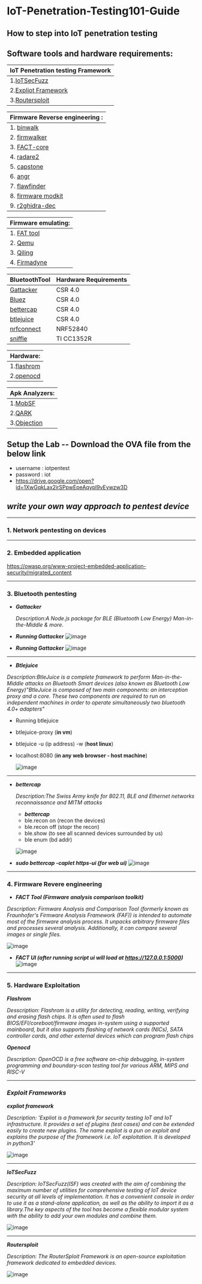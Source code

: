 

# IoT-Penetration-Testing101-Guide

How to step into IoT penetration testing  
----------------------------------------------------------------------------------------------------------------------
 ## Software tools and hardware requirements:
 
|__IoT Penetration testing Framework__  |
| --------------------------------------|
| 1.[IoTSecFuzz](https://gitlab.com/invuls/iot-projects/iotsecfuzz)			        |
| 2.[Expliot Framework](https://gitlab.com/expliot_framework/expliot)                   |
| 3.[Routersploit](https://github.com/threat9/routersploit)			|


| __Firmware Reverse engineering    :__      |
| ---------------------------------------|
| 1. [binwalk](https://github.com/ReFirmLabs/binwalk)                            |
| 2. [firmwalker](https://github.com/craigz28/firmwalker)                         |
| 3. [FACT-core](https://github.com/fkie-cad/FACT_core)                          |
| 4. [radare2](https://github.com/radareorg/radare2)                            |
| 5. [capstone](http://www.capstone-engine.org/)                           |
| 6. [angr](https://github.com/angr/angr)                               |
| 7. [flawfinder](https://github.com/david-a-wheeler/flawfinder)                         |
| 8. [firmware modkit](https://github.com/rampageX/firmware-mod-kit)                    |
| 9. [r2ghidra-dec](https://github.com/radareorg/r2ghidra-dec)                       |
 

| __Firmware emulating:__	|
| ------------------------------|
| 1. [FAT tool](https://github.com/attify/firmware-analysis-toolkit)                   |
| 2. [Qemu](https://github.com/qemu/qemu)             		|	
| 3. [Qiling](https://github.com/qilingframework/qiling)         		|
| 4. [Firmadyne](https://github.com/firmadyne/firmadyne)        		|



| __BluetoothTool__ | __Hardware Requirements__ | 
| -------------------|---------------------------|
| [Gattacker](https://github.com/securing/gattacker)         | CSR 4.0                   | 
| [Bluez](http://www.bluez.org/)             | CSR 4.0                   | 
| [bettercap](https://www.bettercap.org/)         | CSR 4.0                   |
| [btlejuice](https://github.com/DigitalSecurity/btlejuice)         | CSR 4.0                   |
| [nrfconnect](https://www.nordicsemi.com/Software-and-tools/Development-Tools/nRF-Connect-for-desktop)        | NRF52840                  |
| [sniffle](https://github.com/nccgroup/Sniffle)           | TI CC1352R                |


	
|__Hardware:__	    |
| ------------------|
| 1.[flashrom](https://flashrom.org/Flashrom)        |
| 2.[openocd](https://github.com/ntfreak/openocd)         |
	
|__Apk Analyzers:__ |
| ------------------|
| 1.[MobSF](https://github.com/MobSF/Mobile-Security-Framework-MobSF)           |
| 2.[QARK](https://github.com/linkedin/qark)            | 
| 3.[Objection](https://github.com/sensepost/objection)       |

## Setup the Lab -- Download the OVA file from the below link 

- username : iotpentest
- password : iot
- <https://drive.google.com/open?id=1XwGqkLax2irSPpwEpeAqypl9vEywzw3D>

## ___write your own way approach to pentest device___
--------------------------------------------------------------------------------------------------------------------------

### 1. Network pentesting on devices

******************************************************************************************************************************

### 2. Embedded application
   
   <https://owasp.org/www-project-embedded-application-security/migrated_content>

******************************************************************************************************************************

### 3. Bluetooth pentesting
   
  - ___Gattacker___

	_Description:A Node.js package for BLE (Bluetooth Low Energy) Man-in-the-Middle & more._

  - ___Running Gattacker___
    ![image](https://github.com/V33RU/Null-Bangalore-IoT-Security-101-workshop/blob/master/null/gattacker/gattacker1.JPG)
    
  - ___Running Gattacker___
    ![image](https://github.com/V33RU/Null-Bangalore-IoT-Security-101-workshop/blob/master/null/gattacker/gattacker2.JPG)
    
    
********************************************************************************************************************************

   - ___Btlejuice___
   
   _Description:BtleJuice is a complete framework to perform Man-in-the-Middle attacks on Bluetooth Smart devices (also known as Bluetooth Low Energy)"BtleJuice is composed of two main components: an interception proxy and a core. These two components are required to run on independent machines in order to operate simultaneously two bluetooth 4.0+ adapters"_
   								
  - Running btlejuice
  - btlejuice-proxy (__in vm__)
  - btlejuice -u (ip address) -w (__host linux__)
  - localhost:8080 (__in any web browser - host machine__)
	  
     ![image](https://github.com/V33RU/Null-Bangalore-IoT-Security-101-workshop/blob/master/null/btlejuice/BTLE-JUICE.png)
  

******************************************************************************************************************************

  
   - ___bettercap___
   
     _Description:The Swiss Army knife for 802.11, BLE and Ethernet networks reconnaissance and MITM attacks_
     
        - ___bettercap___
        - ble.recon on (recon the devices)
        - ble.recon off (stopr the recon)
        - ble.show (to see all scanned devices surrounded by us)
        - ble enum (bd addr)
    
     ![image](https://github.com/V33RU/Null-Bangalore-IoT-Security-101-workshop/blob/master/null/bettercap/bettercap.png)
           
        
   - ___sudo bettercap -caplet https-ui (for web ui)___
      ![image](https://github.com/V33RU/Null-Bangalore-IoT-Security-101-workshop/blob/master/null/bettercap/Selection_003.png)
  
  
******************************************************************************************************************************
  
  
### 4. Firmware Revere engineering
    
   - ___FACT Tool (Firmware analysis comparison toolkit)___
 
   _Description: Firmware Analysis and Comparison Tool (formerly known as Fraunhofer's Firmware Analysis Framework (FAF)) is intended to automate most of the firmware analysis process. It unpacks arbitrary firmware files and processes several analysis. Additionally, it can compare several images or single files._
     
  
  ![image](https://github.com/V33RU/Null-Bangalore-IoT-Security-101-workshop/blob/master/null/firmware/Selection_003.png)
     
     
   - ___FACT UI (after running script ui will load at https://127.0.0.1:5000)___
      ![image](https://github.com/V33RU/Null-Bangalore-IoT-Security-101-workshop/blob/master/null/firmware/FACT-UI.png)
         
	 
*****************************************************************************************************************************

### 5. Hardware Exploitation
	
___Flashrom___

_Desscription: Flashrom is a utility for detecting, reading, writing, verifying and erasing flash chips. It is often used to flash BIOS/EFI/coreboot/firmware images in-system using a supported mainboard, but it also supports flashing of network
cards (NICs), SATA controller cards, and other external devices which can program flash chips_

___Openocd___

_Description: OpenOCD is a free software on-chip debugging, in-system programming and boundary-scan testing tool for various ARM, MIPS and RISC-V_


******************************************************************************************************************************


### ***Exploit Frameworks***
	
   ___expliot framework___
   
   _Description:
   'Expliot is a framework for security testing IoT and IoT infrastructure. It provides a set of plugins (test cases)
and can be extended easily to create new plugins. The name expliot is a pun on exploit and explains the purpose of
the framework i.e. IoT exploitation. It is developed in python3'_

   ![image](https://github.com/V33RU/Null-Bangalore-IoT-Security-101-workshop/blob/master/null/exploit%20framework/expliot.JPG)

----------------------------------------------------------------------------------------------------------------------------------  
   ___IoTSecFuzz___
   
   _Description:
   IoTSecFuzz(ISF) was created with the aim of combining the maximum number of utilities for comprehensive testing of IoT device security at all levels of implementation. It has a convenient console in order to use it as a stand-alone application, as well as the ability to import it as a library.The key aspects of the tool has become a flexible modular system with the ability to add your own modules and combine them._
   
   ![image](https://github.com/V33RU/Null-Bangalore-IoT-Security-101-workshop/blob/master/null/exploit%20framework/iotsecfuzz.JPG)

-------------------------------------------------------------------------------------------------------------------------------------   
   ___Routersploit___
   
   _Description:
  The RouterSploit Framework is an open-source exploitation framework dedicated to embedded devices._

   ![image](https://github.com/V33RU/Null-Bangalore-IoT-Security-101-workshop/blob/master/null/exploit%20framework/routersploit.JPG)
